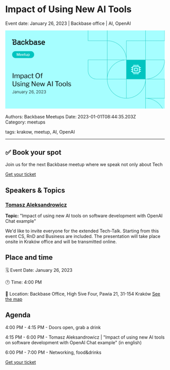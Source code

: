 # Impact of Using New AI Tools

Event date: January 26, 2023 | Backbase office | AI, OpenAI

![](assets/placeholder.webp)

Authors: Backbase Meetups
Date: 2023-01-01T08:44:35.203Z  
Category: meetups

tags: krakow, meetup, AI, OpenAI

---

## ✅ Book your spot

Join us for the next Backbase meetup where we speak not only about Tech

[Get your ticket](https://www.meetup.com/backbase-meetups/)

## Speakers & Topics

### [Tomasz Aleksandrowicz](https://www.linkedin.com/in/tomasz-aleksandrowicz-7757372/)
**Topic:** "Impact of using new AI tools on software development with OpenAI Chat example"

We'd like to invite everyone for the extended Tech-Talk. Starting from this event CS, RnD and Business are included.
The presentation will take place onsite in Kraków office and will be transmitted online.

## Place and time

🗓️ Event Date: January 26, 2023

🕑 Time: 4:00  PM

📍 Location: Backbase Office, High 5ive Four, Pawia 21, 31-154 Kraków
[See the map](https://maps.app.goo.gl/UWpwQ9zNaJBxPLEV9)

## Agenda

4:00 PM - 4:15 PM - Doors open, grab a drink

4:15 PM - 6:00 PM - Tomasz Aleksandrowicz | "Impact of using new AI tools on software development with OpenAI Chat example" (in english)

6:00 PM - 7:00 PM - Networking, food&drinks

[Get your ticket](https://www.meetup.com/backbase-meetups/)
